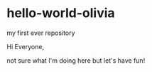 # hello-world-olivia
my first ever repository

Hi Everyone,

not sure what I'm doing here but let's have fun!
